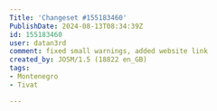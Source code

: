 ```yaml
---
Title: 'Changeset #155183460'
PublishDate: 2024-08-13T08:34:39Z
id: 155183460
user: datan3rd
comment: fixed small warnings, added website link
created_by: JOSM/1.5 (18822 en_GB)
tags:
- Montenegro
- Tivat

---
```

